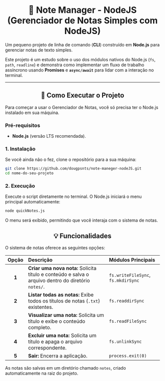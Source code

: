 <div align="center">

# 📝 Note Manager - NodeJS (Gerenciador de Notas Simples com NodeJS)

</div>

Um pequeno projeto de linha de comando (**CLI**) construído em **Node.js** para gerenciar notas de texto simples.

Este projeto é um estudo sobre o uso dos módulos nativos do Node.js (`fs`, `path`, `readline`) e demonstra como implementar um fluxo de trabalho assíncrono usando **Promises** e **`async/await`** para lidar com a interação no terminal.

---

<div align="center">

## 🚀 Como Executar o Projeto

</div>

Para começar a usar o Gerenciador de Notas, você só precisa ter o Node.js instalado em sua máquina.

### Pré-requisitos

* **Node.js** (versão LTS recomendada).

### 1. Instalação

Se você ainda não o fez, clone o repositório para a sua máquina:

```bash
git clone https://github.com/dougpsnts/note-maneger-nodeJS.git
cd nome-do-seu-projeto
````

### 2. Execução

Execute o script diretamente no terminal. O Node.js iniciará o menu principal automaticamente:  

```bash
node quickNotes.js
````
O menu será exibido, permitindo que você interaja com o sistema de notas.

<div align="center">
  
## 💡 Funcionalidades

</div>

O sistema de notas oferece as seguintes opções:

| Opção | Descrição | Módulos Principais |
| :---: | :--- | :--- |
| **1** | **Criar uma nova nota:** Solicita título e conteúdo e salva o arquivo dentro do diretório `notes/`. | `fs.writeFileSync`, `fs.mkdirSync` |
| **2** | **Listar todas as notas:** Exibe todos os títulos de notas (`.txt`) existentes. | `fs.readdirSync` |
| **3** | **Visualizar uma nota:** Solicita um título e exibe o conteúdo completo. | `fs.readFileSync` |
| **4** | **Excluir uma nota:** Solicita um título e apaga o arquivo correspondente. | `fs.unlinkSync` |
| **5** | **Sair:** Encerra a aplicação. | `process.exit(0)` |

As notas são salvas em um diretório chamado `notes`, criado automaticamente na raiz do projeto.



